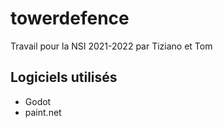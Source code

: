 # towerdefence
Travail pour la NSI 2021-2022 par Tiziano et Tom
## Logiciels utilisés
* Godot
* paint.net

